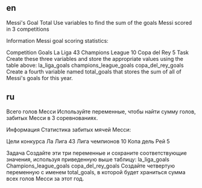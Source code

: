 ## en

Messi's Goal Total
Use variables to find the sum of the goals Messi scored in 3 competitions

Information
Messi goal scoring statistics:

Competition	Goals
La Liga	43
Champions League	10
Copa del Rey	5
Task
Create these three variables and store the appropriate values using the table above:
la_liga_goals
champions_league_goals
copa_del_rey_goals
Create a fourth variable named total_goals that stores the sum of all of Messi's goals for this year.

## ru

Всего голов Месси
Используйте переменные, чтобы найти сумму голов, забитых Месси в 3 соревнованиях.

Информация
Статистика забитых мячей Месси:

Цели конкурса
Ла Лига 43
Лига чемпионов 10
Копа дель Рей 5

Задача
Создайте эти три переменные и сохраните соответствующие значения, используя приведенную выше таблицу:
la_liga_goals
Champions_league_goals
copa_del_rey_goals
Создайте четвертую переменную с именем total_goals, в которой будет храниться сумма всех голов Месси за этот год.